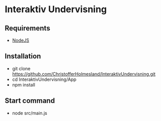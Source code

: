 # Interaktiv Undervisning

## Requirements 
- [NodeJS](https://nodejs.org/en/)

## Installation
- git clone https://github.com/ChristofferHolmesland/InteraktivUndervisning.git
- cd InteraktivUndervisning/App
- npm install

## Start command
- node src/main.js